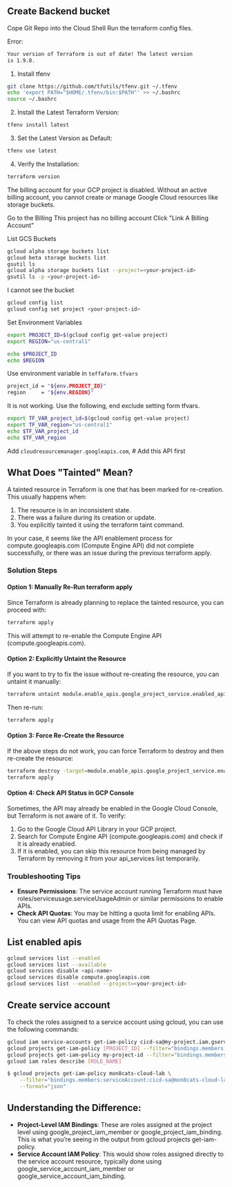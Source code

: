 ## Create Backend bucket 

Cope Git Repo into the Cloud Shell
Run the terraform config files.

Error:
```bash
Your version of Terraform is out of date! The latest version
is 1.9.8. 
```

1. Install tfenv
```bash
git clone https://github.com/tfutils/tfenv.git ~/.tfenv
echo 'export PATH="$HOME/.tfenv/bin:$PATH"' >> ~/.bashrc
source ~/.bashrc

```

2. Install the Latest Terraform Version:

```bash
tfenv install latest

```

3. Set the Latest Version as Default:
```bash
tfenv use latest
```

4. Verify the Installation:

```bash
terraform version
```

The billing account for your GCP project is disabled. Without an active billing account, you cannot create or manage Google Cloud resources like storage buckets.

Go to the Billing
This project has no billing account
Click "Link A Billing Account"


List GCS Buckets
```bash
gcloud alpha storage buckets list
gcloud beta storage buckets list
gsutil ls
gcloud alpha storage buckets list --project=<your-project-id>
gsutil ls -p <your-project-id>

```

I cannot see the bucket
```bash
gcloud config list
gcloud config set project <your-project-id>

```

Set Environment Variables
```bash
export PROJECT_ID=$(gcloud config get-value project)
export REGION="us-central1"

echo $PROJECT_ID
echo $REGION

```

Use environment variable in `teffaform.tfvars`
```bash
project_id = "${env.PROJECT_ID}"
region     = "${env.REGION}"

```


It is not working. Use the following, end exclude setting form tfvars.

```bash
export TF_VAR_project_id=$(gcloud config get-value project)
export TF_VAR_region="us-central1"
echo $TF_VAR_project_id
echo $TF_VAR_region

```

Add `cloudresourcemanager.googleapis.com`,  # Add this API first


## What Does "Tainted" Mean?

A tainted resource in Terraform is one that has been marked for re-creation. This usually happens when:

1. The resource is in an inconsistent state.
2. There was a failure during its creation or update.
3. You explicitly tainted it using the terraform taint command.
   
In your case, it seems like the API enablement process for compute.googleapis.com (Compute Engine API) did not complete successfully, or there was an issue during the previous terraform apply.

### Solution Steps

#### Option 1: Manually Re-Run terraform apply

Since Terraform is already planning to replace the tainted resource, you can proceed with:

```bash
terraform apply
```

This will attempt to re-enable the Compute Engine API (compute.googleapis.com).

#### Option 2: Explicitly Untaint the Resource

If you want to try to fix the issue without re-creating the resource, you can untaint it manually:

```bash
terraform untaint module.enable_apis.google_project_service.enabled_apis["compute.googleapis.com"]
```
Then re-run:

```bash
terraform apply
```

#### Option 3: Force Re-Create the Resource

If the above steps do not work, you can force Terraform to destroy and then re-create the resource:

```bash
terraform destroy -target=module.enable_apis.google_project_service.enabled_apis["compute.googleapis.com"]
terraform apply
```

#### Option 4: Check API Status in GCP Console

Sometimes, the API may already be enabled in the Google Cloud Console, but Terraform is not aware of it. To verify:

1. Go to the Google Cloud API Library in your GCP project.
2. Search for Compute Engine API (compute.googleapis.com) and check if it is already enabled.
3. If it is enabled, you can skip this resource from being managed by Terraform by removing it from your api_services list temporarily.


### Troubleshooting Tips

- **Ensure Permissions**: The service account running Terraform must have roles/serviceusage.serviceUsageAdmin or similar permissions to enable APIs.
- **Check API Quotas**: You may be hitting a quota limit for enabling APIs. You can view API quotas and usage from the API Quotas Page.


## List enabled apis

```bash
gcloud services list --enabled
gcloud services list --available
gcloud services disable <api-name>
gcloud services disable compute.googleapis.com
gcloud services list --enabled --project=<your-project-id>

```


## Create service account 

To check the roles assigned to a service account using gcloud, you can use the following commands:

```bash
gcloud iam service-accounts get-iam-policy cicd-sa@my-project.iam.gserviceaccount.com
gcloud projects get-iam-policy [PROJECT_ID] --filter="bindings.members:[SERVICE_ACCOUNT_EMAIL]"
gcloud projects get-iam-policy my-project-id --filter="bindings.members:cicd-sa@my-project.iam.gserviceaccount.com"
gcloud iam roles describe [ROLE_NAME]

$ gcloud projects get-iam-policy mon8cats-cloud-lab \
    --filter="bindings.members:serviceAccount:cicd-sa@mon8cats-cloud-lab.iam.gserviceaccount.com" \
    --format="json"

```

## Understanding the Difference:

- **Project-Level IAM Bindings**: These are roles assigned at the project level using google_project_iam_member or google_project_iam_binding. This is what you’re seeing in the output from gcloud projects get-iam-policy.
- **Service Account IAM Policy**: This would show roles assigned directly to the service account resource, typically done using google_service_account_iam_member or google_service_account_iam_binding.